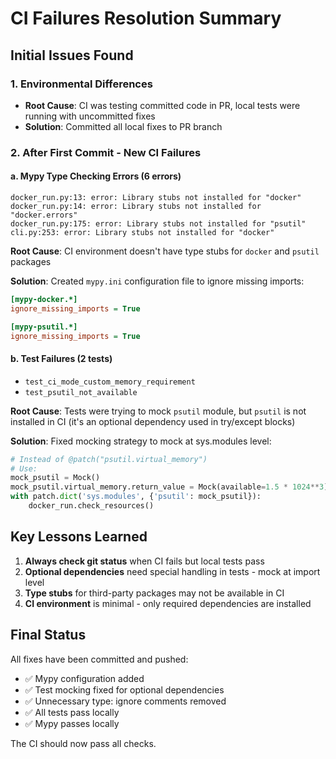 # CI Failures Resolution Summary

## Initial Issues Found

### 1. Environmental Differences
- **Root Cause**: CI was testing committed code in PR, local tests were running with uncommitted fixes
- **Solution**: Committed all local fixes to PR branch

### 2. After First Commit - New CI Failures

#### a. Mypy Type Checking Errors (6 errors)
```
docker_run.py:13: error: Library stubs not installed for "docker"
docker_run.py:14: error: Library stubs not installed for "docker.errors"
docker_run.py:175: error: Library stubs not installed for "psutil"
cli.py:253: error: Library stubs not installed for "docker"
```

**Root Cause**: CI environment doesn't have type stubs for `docker` and `psutil` packages

**Solution**: Created `mypy.ini` configuration file to ignore missing imports:
```ini
[mypy-docker.*]
ignore_missing_imports = True

[mypy-psutil.*]
ignore_missing_imports = True
```

#### b. Test Failures (2 tests)
- `test_ci_mode_custom_memory_requirement`
- `test_psutil_not_available`

**Root Cause**: Tests were trying to mock `psutil` module, but `psutil` is not installed in CI (it's an optional dependency used in try/except blocks)

**Solution**: Fixed mocking strategy to mock at sys.modules level:
```python
# Instead of @patch("psutil.virtual_memory")
# Use:
mock_psutil = Mock()
mock_psutil.virtual_memory.return_value = Mock(available=1.5 * 1024**3)
with patch.dict('sys.modules', {'psutil': mock_psutil}):
    docker_run.check_resources()
```

## Key Lessons Learned

1. **Always check git status** when CI fails but local tests pass
2. **Optional dependencies** need special handling in tests - mock at import level
3. **Type stubs** for third-party packages may not be available in CI
4. **CI environment** is minimal - only required dependencies are installed

## Final Status

All fixes have been committed and pushed:
- ✅ Mypy configuration added
- ✅ Test mocking fixed for optional dependencies
- ✅ Unnecessary type: ignore comments removed
- ✅ All tests pass locally
- ✅ Mypy passes locally

The CI should now pass all checks.